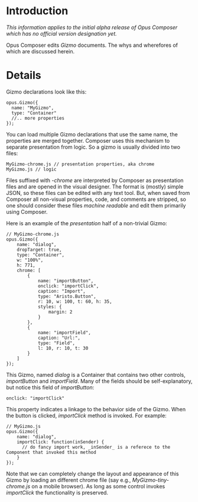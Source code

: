 # Introduction #

_This information applies to the initial alpha release of Opus Composer which has no official version designation yet._

Opus Composer edits _Gizmo_ documents. The whys and wherefores of which are discussed herein.

# Details #

Gizmo declarations look like this:

```
opus.Gizmo({
  name: "MyGizmo",
  type: "Container"
  //.. more properties
});
```

You can load multiple Gizmo declarations that use the same name, the properties are merged together. Composer uses this mechanism to separate presentation from logic. So a gizmo is usually divided into two files:

```
MyGizmo-chrome.js // presentation properties, aka chrome
MyGizmo.js // logic
```

Files suffixed with _-chrome_ are interpreted by Composer as presentation files and are opened in the visual designer. The format is (mostly) simple JSON, so these files can be edited with any text tool. But, when saved from Composer all non-visual properties, code, and comments are stripped, so one should consider these files _machine readable_ and edit them primarily using Composer.

Here is an example of the _presentation_ half of a non-trivial Gizmo:

```
// MyGizmo-chrome.js
opus.Gizmo({
	name: "dialog",
	dropTarget: true,
	type: "Container",
	w: "100%",
	h: 771,
	chrome: [
		{
			name: "importButton",
			onclick: "importClick",
			caption: "Import",
			type: "Aristo.Button",
			r: 10, w: 100, t: 60, h: 35,
			styles: {
				margin: 2
			}
		},
		{
			name: "importField",
			caption: "Url:",
			type: "Field",
			l: 10, r: 10, t: 30
		}
	]
});
```

This Gizmo, named _dialog_ is a Container that contains two other controls, _importButton_ and _importField_. Many of the fields should be self-explanatory, but notice this field of _importButton_:

```
onclick: "importClick"
```

This property indicates a linkage to the behavior side of the Gizmo. When the button is clicked, _importClick_ method is invoked. For example:

```
// MyGizmo.js
opus.Gizmo({
	name: "dialog",
	importClick: function(inSender) {
	  // do fancy import work, _inSender_ is a referece to the Component that invoked this method
	}
});
```

Note that we can completely change the layout and appearance of this Gizmo by loading an different chrome file (say e.g., _MyGizmo-tiny-chrome.js_ on a mobile browser). As long as some control invokes _importClick_ the functionality is preserved.